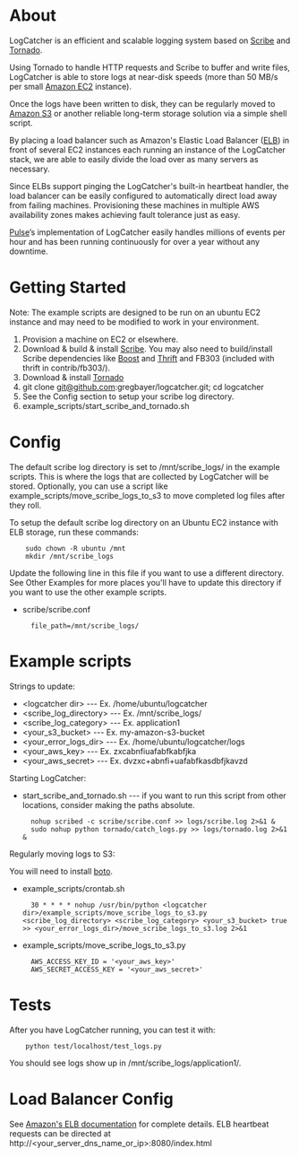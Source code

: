 # About

LogCatcher is an efficient and scalable logging system based on [Scribe](https://github.com/facebook/scribe) and [Tornado](http://www.tornadoweb.org/).

Using Tornado to handle HTTP requests and Scribe to buffer and write files, LogCatcher is able to store logs at near-disk speeds (more than 50 MB/s per small [Amazon EC2](http://aws.amazon.com/ec2/) instance). 

Once the logs have been written to disk, they can be regularly moved to [Amazon S3](http://aws.amazon.com/s3/) or another reliable long-term storage solution via a simple shell script. 

By placing a load balancer such as Amazon's Elastic Load Balancer ([ELB](http://aws.amazon.com/elasticloadbalancing/)) in front of several EC2 instances each running an instance of the LogCatcher stack, we are able to easily divide the load over as many servers as necessary. 

Since ELBs support pinging the LogCatcher's built-in heartbeat handler, the load balancer can be easily configured to automatically direct load away from failing machines. Provisioning these machines in multiple AWS availability zones makes achieving fault tolerance just as easy.

[Pulse](http://www.pulse.me)’s implementation of LogCatcher easily handles millions of events per hour and has been running continuously for over a year without any downtime.


# Getting Started

Note: The example scripts are designed to be run on an ubuntu EC2 instance and may need to be modified to work in your environment.

1. Provision a machine on EC2 or elsewhere.
2. Download & build & install [Scribe](https://github.com/facebook/scribe). You may also need to build/install Scribe dependencies like [Boost](http://www.boost.org/) and [Thrift](http://thrift.apache.org/download/) and FB303 (included with thrift in contrib/fb303/).
3. Download & install [Tornado](http://www.tornadoweb.org/)
4. git clone git@github.com:gregbayer/logcatcher.git; cd logcatcher
6. See the Config section to setup your scribe log directory.
7. example_scripts/start_scribe_and_tornado.sh


# Config

The default scribe log directory is set to /mnt/scribe_logs/ in the example scripts. This is where the logs that are collected by LogCatcher will be stored. Optionally, you can use a script like example_scripts/move_scribe_logs_to_s3 to move completed log files after they roll.

To setup the default scribe log directory on an Ubuntu EC2 instance with ELB storage, run these commands:

        sudo chown -R ubuntu /mnt
        mkdir /mnt/scribe_logs

Update the following line in this file if you want to use a different directory. See Other Examples for more places you'll have to update this directory if you want to use the other example scripts.

* scribe/scribe.conf

		file_path=/mnt/scribe_logs/

# Example scripts

Strings to update:

* \<logcatcher dir\>  		---	Ex. /home/ubuntu/logcatcher
* \<scribe_log_directory\>	---	Ex. /mnt/scribe_logs/
* \<scribe_log_category\> 	---	Ex. application1
* \<your_s3_bucket\>		---	Ex. my-amazon-s3-bucket
* \<your_error_logs_dir\>	---	Ex. /home/ubuntu/logcatcher/logs
* \<your_aws_key\>			--- Ex. zxcabnfiuafabfkabfjka
* \<your_aws_secret\>		--- Ex. dvzxc+abnfi+uafabfkasdbfjkavzd

Starting LogCatcher:

* start_scribe_and_tornado.sh  --- if you want to run this script from other locations, consider making the paths absolute.

		nohup scribed -c scribe/scribe.conf >> logs/scribe.log 2>&1 &
		sudo nohup python tornado/catch_logs.py >> logs/tornado.log 2>&1 &

Regularly moving logs to S3:

You will need to install [boto](https://github.com/boto/boto).

* example_scripts/crontab.sh

		30 * * * * nohup /usr/bin/python <logcatcher dir>/example_scripts/move_scribe_logs_to_s3.py <scribe_log_directory> <scribe_log_category> <your_s3_bucket> true >> <your_error_logs_dir>/move_scribe_logs_to_s3.log 2>&1

* example_scripts/move_scribe_logs_to_s3.py

		AWS_ACCESS_KEY_ID = '<your_aws_key>'
		AWS_SECRET_ACCESS_KEY = '<your_aws_secret>'


# Tests

After you have LogCatcher running, you can test it with:

		python test/localhost/test_logs.py
		
You should see logs show up in /mnt/scribe_logs/application1/.


# Load Balancer Config

See [Amazon's ELB documentation](http://aws.amazon.com/elasticloadbalancing/) for complete details. ELB heartbeat requests can be directed at http://\<your_server_dns_name_or_ip\>:8080/index.html
 